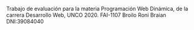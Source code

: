 Trabajo de evaluación para la materia Programación Web Dinámica, de la carrera Desarrollo Web, UNCO 2020.
FAI-1107
Broilo Roni Braian
DNI:39084040
